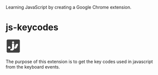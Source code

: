 Learning JavaScript by creating a Google Chrome extension.

# js-keycodes
![alt tag][logo]

The purpose of this extension is to get the key codes used in javascript from the keyboard events.


[logo]: /res/js-keycode-logo.png "js-keycode-logo"

